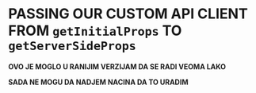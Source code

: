 # PASSING OUR CUSTOM API CLIENT FROM `getInitialProps` TO `getServerSideProps`

**OVO JE MOGLO U RANIJIM VERZIJAM DA SE RADI VEOMA LAKO**

**SADA NE MOGU DA NADJEM NACINA DA TO URADIM**

